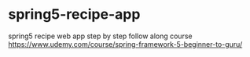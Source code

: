 # spring5-recipe-app
spring5 recipe web app step by step
follow along course
https://www.udemy.com/course/spring-framework-5-beginner-to-guru/

